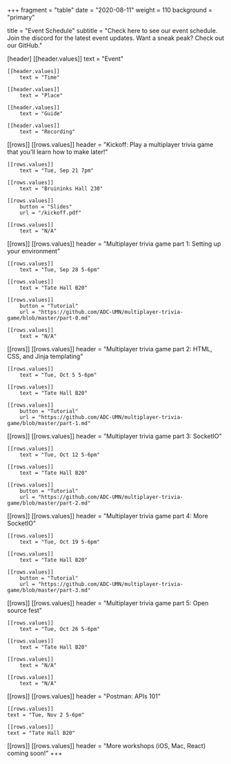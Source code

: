 +++
fragment = "table"
date = "2020-08-11"
weight = 110
background = "primary"

title = "Event Schedule"
subtitle = "Check here to see our event schedule. Join the discord for the latest event updates. Want a sneak peak? Check out our GitHub."

[header]
    [[header.values]]
        text = "Event"

    [[header.values]]
        text = "Time"

    [[header.values]]
        text = "Place"

    [[header.values]]
        text = "Guide"

    [[header.values]]
        text = "Recording"

[[rows]]
    [[rows.values]]
        header = "Kickoff: Play a multiplayer trivia game that you'll learn how to make later!"

    [[rows.values]]
    	text = "Tue, Sep 21 7pm"    

    [[rows.values]]
        text = "Bruininks Hall 230"
    
    [[rows.values]]
        button = "Slides"
        url = "/kickoff.pdf"
    
    [[rows.values]]
        text = "N/A"

[[rows]]
    [[rows.values]]
        header = "Multiplayer trivia game part 1: Setting up your environment"

    [[rows.values]]
    	text = "Tue, Sep 28 5-6pm"    

    [[rows.values]]
        text = "Tate Hall B20"

    [[rows.values]]
        button = "Tutorial"
        url = "https://github.com/ADC-UMN/multiplayer-trivia-game/blob/master/part-0.md"

    [[rows.values]]
        text = "N/A"

[[rows]]
    [[rows.values]]
        header = "Multiplayer trivia game part 2: HTML, CSS, and Jinja templating"

    [[rows.values]]
    	text = "Tue, Oct 5 5-6pm"

    [[rows.values]]
        text = "Tate Hall B20"
    
    [[rows.values]]
        button = "Tutorial"
        url = "https://github.com/ADC-UMN/multiplayer-trivia-game/blob/master/part-1.md"

[[rows]]
    [[rows.values]]
        header = "Multiplayer trivia game part 3: SocketIO"

    [[rows.values]]
    	text = "Tue, Oct 12 5-6pm"    
    
    [[rows.values]]
        text = "Tate Hall B20"

    [[rows.values]]
        button = "Tutorial"
        url = "https://github.com/ADC-UMN/multiplayer-trivia-game/blob/master/part-2.md"

[[rows]]
    [[rows.values]]
        header = "Multiplayer trivia game part 4: More SocketIO"

    [[rows.values]]
    	text = "Tue, Oct 19 5-6pm"

    [[rows.values]]
        text = "Tate Hall B20"
    
    [[rows.values]]
        button = "Tutorial"
        url = "https://github.com/ADC-UMN/multiplayer-trivia-game/blob/master/part-3.md"

[[rows]]
    [[rows.values]]
        header = "Multiplayer trivia game part 5: Open source fest"

    [[rows.values]]
    	text = "Tue, Oct 26 5-6pm"    

    [[rows.values]]
        text = "Tate Hall B20"

    [[rows.values]]
        text = "N/A"
    
    [[rows.values]]
        text = "N/A"

[[rows]]
    [[rows.values]]
	header = "Postman: APIs 101"

    [[rows.values]]
	text = "Tue, Nov 2 5-6pm"

    [[rows.values]]
	text = "Tate Hall B20"

[[rows]]
    [[rows.values]]
        header = "More workshops (iOS, Mac, React) coming soon!"
+++
